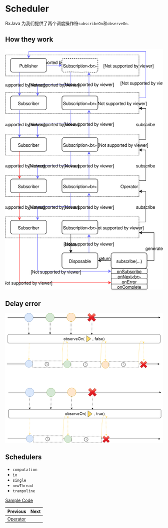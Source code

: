 # Scheduler

RxJava 为我们提供了两个调度操作符`subscribeOn`和`observeOn`.

## How they work

![Scheduler.svg](Scheduler.svg)

## Delay error

![SchedulerDelayError.png](SchedulerDelayError.png)

## Schedulers

- `computation`
- `io`
- `single`
- `newThread`
- `trampoline`


[Sample Code](/src/main/java/xdean/share/rx/ReactiveChapter3.java)

| Previous | Next |
| --- | --- |
| [Operator](2-Operator.md) |  |